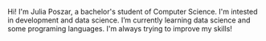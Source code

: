 Hi! I'm Julia Poszar, a bachelor's student of Computer Science.
I'm intested in development and data science.
I’m currently learning data science and some programing languages. 
I'm always trying to improve my skills!

<!---
JuliaPoszar/JuliaPoszar is a ✨ special ✨ repository because its `README.md` (this file) appears on your GitHub profile.
You can click the Preview link to take a look at your changes.
--->
